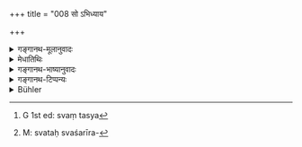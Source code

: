 +++
title = "008 सो ऽभिध्याय"

+++

<details><summary>गङ्गानथ-मूलानुवादः</summary>

Desiring to create the several kinds of created things, he, in the beginning, by mere willing, produced, out op his own body, Water; and in that he threw the seed.—(8)
</details>

<details><summary>मेधातिथिः</summary>

स पूर्वनिर्दिष्टविशेषणैः "हिरण्यगर्भः समवर्तताग्रे" (र्व् १०.१२१.१) इत्यादिभिर् मन्त्रैर् लब्धहिरण्यगर्भाभिधानः । **प्रजाः** विविधा नानारूपाः **सिसृक्षुः** स्रष्टुम् इच्छन्न् **अपः** उदकम् **आदौ** प्रथमं **ससर्ज** उत्पादितवान् । **शरीरात् स्वात्** यत् तेन गृहीतं सरीरम् । अद्वैतदर्शने प्रधानम् एव तस्येदं शरीरम्, तद् इच्छानुवर्तित्वात् स्वतः[^२५] शरीरनिर्माणहेतुत्वाच्[^२६] च । सर्वलोकानां शरीरं किं भौतिकेन व्यापारेण कुद्दालखननादिना ससर्ज । नेत्य् आह । कथं तर्हि । **अभिध्याय** । " आप उत्पद्यन्ताम्" एवम् इच्छामात्रेण । अत्रेत्थं चोच्यते । पृथिव्यादीनां तदानीम् अभावाद् अपां सृष्टानां क आधारः । अन्येभ्य इदम् उच्यते । स्रष्टुर् अपि परमेश्वरस्य गृहीतशरीरस्य क आधार इत्य् अपि वाच्यम् । अथ विलक्षणैश्वर्यातिशययोगाद् अन्यैव सा कर्तृशक्तिर् असंचोद्या प्रकृतधर्मसामान्येनेत्य् एवम् एष्व् अपि द्रष्टव्यम् । **तासु वीर्यं** शुक्रम् **अवासृजत्** न्यषिञ्चत् ॥ १.८ ॥


[^२६]:
     M: svataḥ svaśarīra-


[^२५]:
     G 1st ed: svaṃ tasya
</details>

<details><summary>गङ्गानथ-भाष्यानुवादः</summary>

‘*He*’—who,—by virtue of the qualities described in the preceding verse, and also by virtue of such Vedic texts as ‘In the beginning there appeared Hiraṇyagarbha &c.’ (Ṛgveda 10.121.1)—acquired the title of ‘*Hiraṇyagarbha*.’

‘*Several kinds of created things*’—things possessed of various forms.

‘*Desiring to create*,’—wishing to bring into existence.

‘*In the beginning*,’ first of all—‘produced,’ called into being—‘*water*’ ‘*out of his own body*,’ *i.e*., the body assumed by himself (on manifestation). Or, according to the Ádvaita Philosophy, ‘Primordial Matter’ is the ‘body’ of Hiraṇyagarbha here spoken of; it is ‘*his own*’ in the sense that it follows his wish, and is the cause of the production of all bodies.

The next question that arises is—“When he created the body of all living beings, did he do so by means of some physical act, such as digging with the spade and so forth (as the potter does in the making of the Jar)?”

The answer is *no*.—“How then?”—‘*By mere willing*’—by the mere act of wishing ‘let water be produced.’

The following further question is raised—“Since the Earth and other things were non-existent at the time, what was the receptacle or standing ground of the water that was produced?”

The question is addressed to the winds! \[ *lit*., it is as good as addressed to others!\]. It might just as well bo asked—what is the receptacle or standing ground for the Supreme Lord himself when he has assumed a body. If it be explained that so far as the powers of the creator himself are concerned, no questions arise, for the simple reason that he is possessed of unique powers,—then the same may be said in regard to water and the other products also, which may be regarded as having similar unique powers.

*In that*, water, *he threw*, scattered, *the seed*, the semen. (8)
</details>

<details><summary>गङ्गानथ-टिप्पन्यः</summary>

\(3\) *Abhidhyāya*—According to those who interpret the process here as
‘described in accordance with the *Saṅkhya*’, this means ‘independently
of all outside force, just as a man does an act by mere thought.’

*Āpaḥ*—In his eagerness to be literally faithful, Buhler has translated
this as ‘*waters*’, using the plural form in consideration of the plural
form of ‘*āpaḥ*’ in the plural. It has to be borne in mind, however,
that the text has used the plural form, because the base ‘*ap*’ has no
singular form at all.

*Vide*, in this connection, *Ṛgveda*, 10.121.1, and [Viṣṇu-purāṇa
I](/hinduism/book/the-viśnu-purana-2/d/doc115935.html "English translation by Horace Hayman Wilson").

*Saḥ*—Hiraṇyagarbha (acc. to Medhātithi); the Paramātman (according to
others.)

*Abhidhyāya*—According to the interpretation of ‘others’, noted by
Medhātithi, under verse 11, this participle means ‘independently of all
external activity, just as a man may do some act by merely willing it.’

*Medhātithi* P. 11, l. 6—‘*anyebhya idamucyate*’—This is an idiomatic
expression used in the sense—‘This that is urged is spoken, as it were,
to others—it does not concern us,—it has no hearing upon what we have
said.’
</details>

<details><summary>Bühler</summary>

008	He, desiring to produce beings of many kinds from his own body, first with a thought created the waters, and placed his seed in them.
</details>
